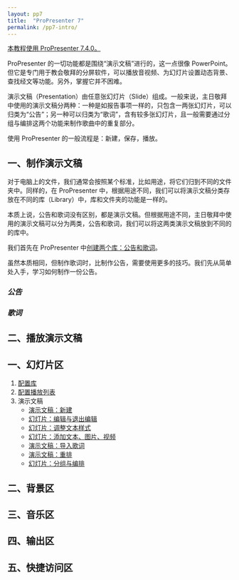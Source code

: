 ```yaml
---
layout: pp7
title:  "ProPresenter 7"
permalink: /pp7-intro/
---
```


<u>本教程使用 ProPresenter 7.4.0。</u>

ProPresenter 的一切功能都是围绕“<sp>演示文稿</sp>”进行的，这一点很像 PowerPoint。但它是专门用于教会敬拜的分屏软件，可以播放音视频、为幻灯片设置动态背景、查找经文等功能。另外，掌握它并不困难。

演示文稿（Presentation）由任意张幻灯片（Slide）组成。一般来说，主日敬拜中使用的演示文稿分两种：一种是如报告事项一样的，只包含一两张幻灯片，可以归类为“公告”；另一种可以归类为“歌词”，含有较多张幻灯片，且一般需要通过分组与编排这两个功能来制作歌曲中的重复部分。

使用 ProPresenter 的一般流程是：新建，保存，播放。

## 一、制作演示文稿

对于电脑上的文件，我们通常会按照某个标准，比如用途，将它们归到不同的文件夹中。同样的，在 ProPresenter 中，根据用途不同，我们可以将演示文稿分类存放在不同的库（Library）中，库和文件夹的功能是一样的。

本质上说，公告和歌词没有区别，都是演示文稿。但根据用途不同，主日敬拜中使用的演示文稿可以分为两类，公告和歌词，我们可以将这两类演示文稿放到不同的的库中。

我们首先在 ProPresenter 中[创建两个库：公告和歌词](/pp7-library/)。

虽然本质相同，但制作歌词时，比制作公告，需要使用更多的技巧。我们先从简单处入手，学习如何制作一份公告。

### *公告*



### *歌词*

## 二、播放演示文稿



## 一、幻灯片区

1.  [配置库](/pp7-library/)
2.  [配置播放列表](/pp7-playlist/)
3.  演示文稿
    -  [演示文稿：新建](/pp7-presentation/create)
    -  [幻灯片：编辑与退出编辑](/pp7-presentation/edit)
    -  [幻灯片：调整文本样式](/pp7-presentation/edit-text-style)
    -  [幻灯片：添加文本、图片、视频](/pp7-presentation/edit-add-more-element)
    -  [演示文稿：导入歌词](/pp7-presentation/lyrics-import)
    -  [演示文稿：重排](/pp7-presentation/lyrics-reflow)
    -  [幻灯片：分组与编排](/pp7-presentation/lyrics-group-and-arrangement)


## 二、背景区

## 三、音乐区

## 四、输出区

## 五、快捷访问区

